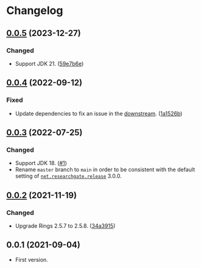 # Changelog

<a name="0.0.5"></a>
## [0.0.5] (2023-12-27)
### Changed
- Support JDK 21.
  ([59e7b6e](https://github.com/tueda/donuts/commit/59e7b6e54be89a23732053c18521950d48f29f29))

<a name="0.0.4"></a>
## [0.0.4] (2022-09-12)
### Fixed
- Update dependencies to fix an issue in
  the [downstream](https://github.com/tueda/donuts-python/commit/f6ec44dc522d5e3fa17b236fed6f270856491ae7).
  ([1a1526b](https://github.com/tueda/donuts/commit/1a1526bbf7d10989dfcd03927edd9d3f23bba405))

<a name="0.0.3"></a>
## [0.0.3] (2022-07-25)
### Changed
- Support JDK 18.
  ([#1](https://github.com/tueda/donuts/issues/1))
- Rename `master` branch to `main` in order to be consistent with the default setting of
  [`net.researchgate.release`](https://github.com/researchgate/gradle-release) 3.0.0.

<a name="0.0.2"></a>
## [0.0.2] (2021-11-19)
### Changed
- Upgrade Rings 2.5.7 to 2.5.8.
  ([34a3915](https://github.com/tueda/donuts/commit/34a39156c656fd82fdd0c99044628b41883f1f4b))

<a name="0.0.1"></a>
## 0.0.1 (2021-09-04)
- First version.

[0.0.5]: https://github.com/tueda/donuts/compare/v0.0.4...v0.0.5
[0.0.4]: https://github.com/tueda/donuts/compare/v0.0.3...v0.0.4
[0.0.3]: https://github.com/tueda/donuts/compare/v0.0.2...v0.0.3
[0.0.2]: https://github.com/tueda/donuts/compare/v0.0.1...v0.0.2
